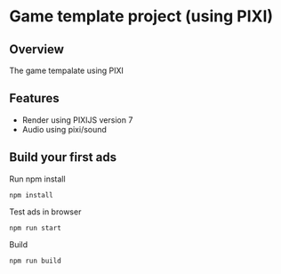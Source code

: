 # Game template project (using PIXI)

## Overview

The game tempalate using PIXI

## Features

- Render using PIXIJS version 7
- Audio using pixi/sound

## Build your first ads


Run npm install
```
npm install
```

Test ads in browser
```
npm run start
```

Build
```
npm run build
```


